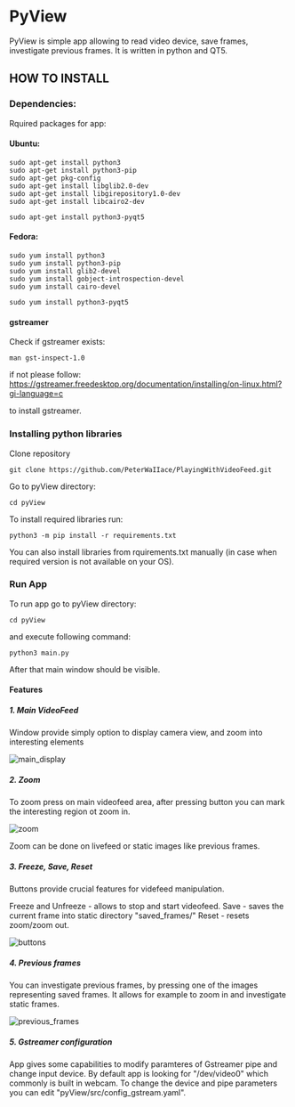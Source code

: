# PyView

PyView is simple app allowing to read video device, save frames, investigate previous frames. It is written in python and QT5. 

## HOW TO INSTALL

### Dependencies: 

Rquired packages for app:

#### Ubuntu:
```
sudo apt-get install python3
sudo apt-get install python3-pip
sudo apt-get pkg-config
sudo apt-get install libglib2.0-dev
sudo apt-get install libgirepository1.0-dev
sudo apt-get install libcairo2-dev

sudo apt-get install python3-pyqt5  
```

#### Fedora:
```
sudo yum install python3
sudo yum install python3-pip
sudo yum install glib2-devel
sudo yum install gobject-introspection-devel
sudo yum install cairo-devel

sudo yum install python3-pyqt5  
```

#### gstreamer

Check if gstreamer exists:

```
man gst-inspect-1.0
```
if not please follow:
https://gstreamer.freedesktop.org/documentation/installing/on-linux.html?gi-language=c 

to install gstreamer. 

### Installing python libraries


Clone repository
```
git clone https://github.com/PeterWaIIace/PlayingWithVideoFeed.git
```

Go to pyView directory:

```
cd pyView
```

To install required libraries run:

```
python3 -m pip install -r requirements.txt
```
You can also install libraries from rquirements.txt manually 
(in case when required version is not available on your OS).

### Run App

To run app go to pyView directory:

```
cd pyView
```

and execute following command:

```
python3 main.py
```

After that main window should be visible. 

#### Features

##### 1. Main VideoFeed

Window provide simply option to display camera view, and zoom into interesting elements

![main_display](https://github.com/PeterWaIIace/PlayingWithVideoFeed/tree/main/Images/main_display.png)
##### 2. Zoom

To zoom press on main videofeed area, after pressing button you can mark the interesting region ot zoom in.

![zoom](https://github.com/PeterWaIIace/PlayingWithVideoFeed/tree/main/Images/zoom.png)

Zoom can be done on livefeed or static images like previous frames.
##### 3. Freeze, Save, Reset

Buttons provide crucial features for videfeed manipulation. 

Freeze and Unfreeze - allows to stop and start videofeed.
Save - saves the current frame into static directory "saved_frames/"
Reset - resets zoom/zoom out.
 
![buttons](https://github.com/PeterWaIIace/PlayingWithVideoFeed/tree/main/Images/buttons.png)

##### 4. Previous frames

You can investigate previous frames, by pressing one of the images representing saved frames. It allows for example to zoom in and investigate static frames.

![previous_frames](https://github.com/PeterWaIIace/PlayingWithVideoFeed/tree/main/Images/previous_frames.png)

##### 5. Gstreamer configuration

App gives some capabilities to modify paramteres of Gstreamer pipe and change input device. 
By default app is looking for "/dev/video0" which commonly is built in webcam. 
To change the device and pipe parameters you can edit "pyView/src/config_gstream.yaml".



